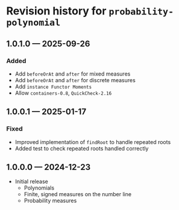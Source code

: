 # Revision history for `probability-polynomial`

## 1.0.1.0 — 2025-09-26

### Added

* Add `beforeOrAt` and `after` for mixed measures
* Add `beforeOrAt` and `after` for discrete measures
* Add `instance Functor Moments`
* Allow `containers-0.8`, `QuickCheck-2.16`

## 1.0.0.1 — 2025-01-17

### Fixed 

* Improved implementation of `findRoot` to handle repeated roots
* Added test to check repeated roots handled correctly

## 1.0.0.0 — 2024-12-23

* Initial release
    * Polynomials
    * Finite, signed measures on the number line
    * Probability measures
